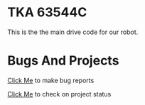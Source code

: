 # TKA 63544C
This is the the main drive code for our robot.

# Bugs And Projects
[Click Me](https://github.com/Globalfun32y439y54/Vex-Code/issues) to make bug reports

[Click Me](https://github.com/users/Globalfun32y439y54/projects/1) to check on project status
